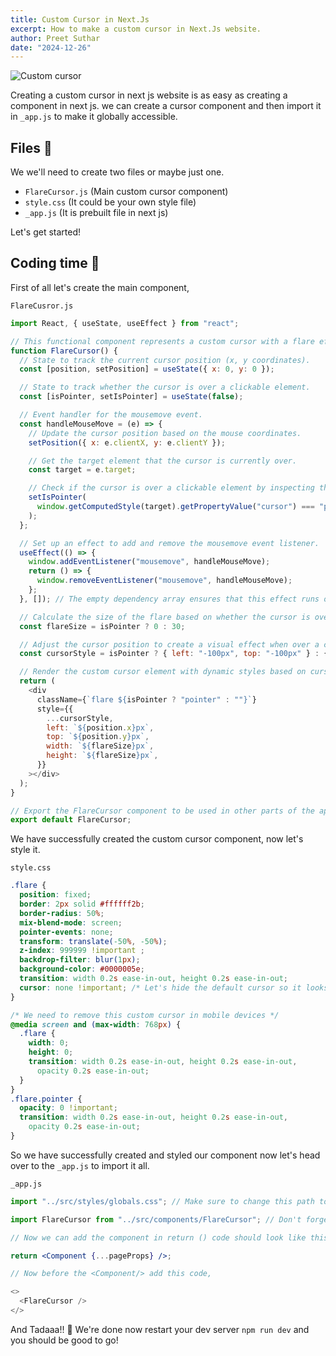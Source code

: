 ```yaml
---
title: Custom Cursor in Next.Js
excerpt: How to make a custom cursor in Next.Js website.
author: Preet Suthar
date: "2024-12-26"
---
```


![Custom cursor](https://dev-to-uploads.s3.amazonaws.com/uploads/articles/kcoaw3ccq6yz2byynvbk.png)

Creating a custom cursor in next js website is as easy as creating a component in next js. we can create a cursor component and then import it in `_app.js` to make it globally accessible.

## Files 📂

We we'll need to create two files or maybe just one.

- `FlareCursor.js` (Main custom cursor component)
- `style.css` (It could be your own style file)
- `_app.js` (It is prebuilt file in next js)

Let's get started!

## Coding time 🚀

First of all let's create the main component,

`FlareCusror.js`

```js
import React, { useState, useEffect } from "react";

// This functional component represents a custom cursor with a flare effect.
function FlareCursor() {
  // State to track the current cursor position (x, y coordinates).
  const [position, setPosition] = useState({ x: 0, y: 0 });

  // State to track whether the cursor is over a clickable element.
  const [isPointer, setIsPointer] = useState(false);

  // Event handler for the mousemove event.
  const handleMouseMove = (e) => {
    // Update the cursor position based on the mouse coordinates.
    setPosition({ x: e.clientX, y: e.clientY });

    // Get the target element that the cursor is currently over.
    const target = e.target;

    // Check if the cursor is over a clickable element by inspecting the cursor style.
    setIsPointer(
      window.getComputedStyle(target).getPropertyValue("cursor") === "pointer"
    );
  };

  // Set up an effect to add and remove the mousemove event listener.
  useEffect(() => {
    window.addEventListener("mousemove", handleMouseMove);
    return () => {
      window.removeEventListener("mousemove", handleMouseMove);
    };
  }, []); // The empty dependency array ensures that this effect runs only once on mount.

  // Calculate the size of the flare based on whether the cursor is over a clickable element.
  const flareSize = isPointer ? 0 : 30;

  // Adjust the cursor position to create a visual effect when over a clickable element.
  const cursorStyle = isPointer ? { left: "-100px", top: "-100px" } : {};

  // Render the custom cursor element with dynamic styles based on cursor state.
  return (
    <div
      className={`flare ${isPointer ? "pointer" : ""}`}
      style={{
        ...cursorStyle,
        left: `${position.x}px`,
        top: `${position.y}px`,
        width: `${flareSize}px`,
        height: `${flareSize}px`,
      }}
    ></div>
  );
}

// Export the FlareCursor component to be used in other parts of the application.
export default FlareCursor;
```

We have successfully created the custom cursor component, now let's style it.

`style.css`

```css
.flare {
  position: fixed;
  border: 2px solid #ffffff2b;
  border-radius: 50%;
  mix-blend-mode: screen;
  pointer-events: none;
  transform: translate(-50%, -50%);
  z-index: 999999 !important ;
  backdrop-filter: blur(1px);
  background-color: #0000005e;
  transition: width 0.2s ease-in-out, height 0.2s ease-in-out;
  cursor: none !important; /* Let's hide the default cursor so it looks way better */
}

/* We need to remove this custom cursor in mobile devices */
@media screen and (max-width: 768px) {
  .flare {
    width: 0;
    height: 0;
    transition: width 0.2s ease-in-out, height 0.2s ease-in-out,
      opacity 0.2s ease-in-out;
  }
}
.flare.pointer {
  opacity: 0 !important;
  transition: width 0.2s ease-in-out, height 0.2s ease-in-out,
    opacity 0.2s ease-in-out;
}
```

So we have successfully created and styled our component now let's head over to the `_app.js` to import it all.

`_app.js`

```jsx
import "../src/styles/globals.css"; // Make sure to change this path to your own css file path.

import FlareCursor from "../src/components/FlareCursor"; // Don't forget to update this path to your own component file.

// Now we can add the component in return () code should look like this.

return <Component {...pageProps} />;
```

```js
// Now before the <Component/> add this code,

<>
  <FlareCursor />
</>
```

And Tadaaa!! 🎉 We're done now restart your dev server `npm run dev` and you should be good to go!
